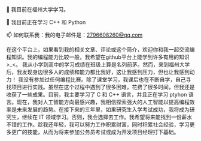🔭 我目前在福州大学学习。

🌱 我目前正在学习 C++ 和 Python

📫 如何联系我：我的电子邮件是：2796608260@qq.com

在这个平台上，如果看到我的相关文章、评论或这个简介，欢迎你和我一起交流编程知识。我的编程能力比较一般，我希望在github平台上能学到许多有用的知识 >_<。 我从小学到高中的学习成绩在班级上算是名列前茅。然而，来到福州大学后，我发现身边很多人的成绩和能力都比我好，这让我感到压力，但也让我感到动力！ 我没有参加过任何编程比赛。除了课堂学习，我课后也在不断自学，自己寻找项目进行实践。虽然在这个过程中遇到了很多困难，花费了很多时间，但我还是收获了一些成果。目前，我主要学习了 C 和 C++ 语言，并且正在学习 ptyhon 语言。现在，我对人工智能方向最感兴趣，我相信探索强大的人工智能以提高编程效率是未来发展的趋势。在接下来的三年里，如果研究生入学考试成功，我将成为研究生，继续在 IT 领域学习。否则，我会选择去工作。我希望将来能找到一份薪水不错的工作。趁我还年轻，我可以努力工作积累财富，同时积累社会经验，学习更多更广的技能，从而为将来参加公务员考试或成为开发项目经理打下基础。
